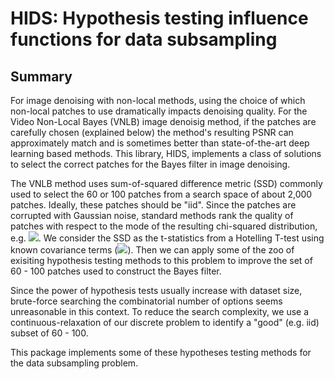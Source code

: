 
HIDS: Hypothesis testing influence functions for data subsampling
=====

Summary
-----

For image denoising with non-local methods, using the choice of which non-local patches to use dramatically impacts denoising quality. For the Video Non-Local Bayes (VNLB) image denoisig method, if the patches are carefully chosen (explained below) the method's resulting PSNR can approximately match and is sometimes better than state-of-the-art deep learning based methods. This library, HIDS, implements a class of solutions to select the correct patches for the Bayes filter in image denoising.

The VNLB method uses sum-of-squared difference metric (SSD) commonly used to select the 60 or 100 patches from a search space of about 2,000 patches. Ideally, these patches should be "iid". Since the patches are corrupted with Gaussian noise, standard methods rank the quality of patches with respect to the mode of the resulting chi-squared distribution, e.g. <img src="https://render.githubusercontent.com/render/math?math=\|x_i - x_{ref}\|_2^2 - \sigma^2">. We consider the SSD as the t-statistics from a Hotelling T-test using known covariance terms (<img src="https://render.githubusercontent.com/render/math?math=\sigma^2 I">). Then we can apply some of the zoo of exisiting hypothesis testing methods to this problem to improve the set of 60 - 100 patches used to construct the Bayes filter.

Since the power of hypothesis tests usually increase with dataset size, brute-force searching the combinatorial number of options seems unreasonable in this context. To reduce the search complexity, we use a continuous-relaxation of our discrete problem to identify a "good" (e.g. iid) subset of 60 - 100. 

This package implements some of these hypotheses testing methods for the data subsampling problem.
